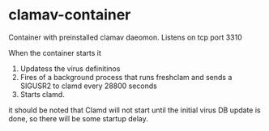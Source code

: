 # clamav-container
Container with preinstalled clamav daeomon. 
Listens on tcp port 3310

When the container starts it 
1. Updatess the virus definitinos
2. Fires of a background process that runs freshclam and sends a SIGUSR2 to clamd every 28800 seconds 
3. Starts clamd.  

it should be noted that Clamd will not start until the initial virus DB update is done, so there will be some startup delay.
